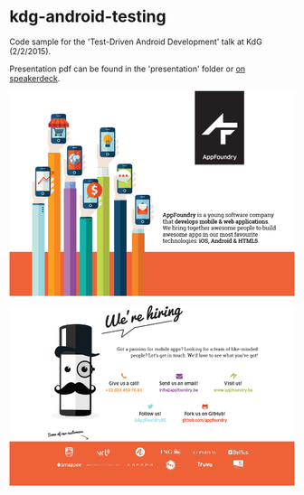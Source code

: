 # kdg-android-testing


Code sample for the 'Test-Driven Android Development' talk at KdG (2/2/2015).

Presentation pdf can be found in the 'presentation' folder or [on speakerdeck](https://speakerdeck.com/appfoundrybe/test-driven-android-development).


![AppFoundry](https://raw.githubusercontent.com/filipmaelbrancke/kdg-android-testing/master/appfoundry/AppFoundry_1.png "AppFoundry")

![AppFoundry](https://raw.githubusercontent.com/filipmaelbrancke/kdg-android-testing/master/appfoundry/AppFoundry_2.png "AppFoundry")
